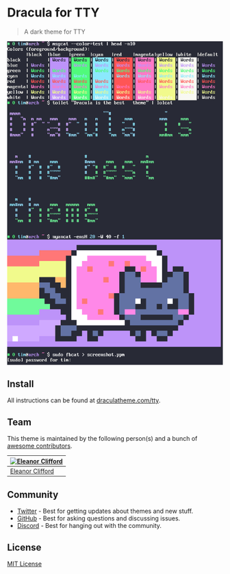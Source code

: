 # Dracula for TTY

> A dark theme for TTY

![Screenshot](./screenshot.png)

## Install

All instructions can be found at [draculatheme.com/tty](https://draculatheme.com/tty).

## Team

This theme is maintained by the following person(s) and a bunch of [awesome contributors](https://github.com/dracula/tty/graphs/contributors).

| [![Eleanor Clifford](https://github.com/eleanor-clifford.png?size=100)](https://github.com/eleanor-clifford) |
| ------------------------------------------------------------------------------------------------ |
| [Eleanor Clifford](https://github.com/eleanor-clifford)                                                  |

## Community

- [Twitter](https://twitter.com/draculatheme) - Best for getting updates about themes and new stuff.
- [GitHub](https://github.com/dracula/dracula-theme/discussions) - Best for asking questions and discussing issues.
- [Discord](https://draculatheme.com/discord-invite) - Best for hanging out with the community.

## License

[MIT License](./LICENSE)
